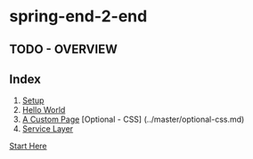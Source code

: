 # spring-end-2-end

## TODO - OVERVIEW

## Index
1. [Setup](../master/exercise1.md)
2. [Hello World](../master/exercise2.md)
3. [A Custom Page](../master/exercise3.md) [Optional - CSS] (../master/optional-css.md)
4. [Service Layer ](../master/exercise4.md)


[Start Here](../master/exercise1.md)